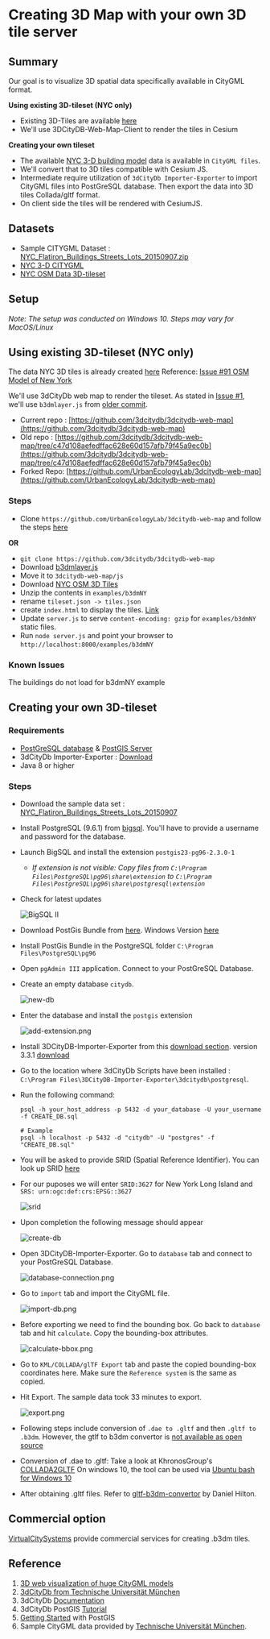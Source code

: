 # Creating 3D Map with your own 3D tile server


## Summary
Our goal is to visualize 3D spatial data specifically available in CityGML format.

**Using existing 3D-tileset (NYC only)**
- Existing 3D-Tiles are available [here](https://cesiumjs.org/NewYork/3DTiles/NewYork.zip)
- We'll use 3DCityDB-Web-Map-Client to render the tiles in Cesium

**Creating your own tileset**
- The available [NYC 3-D building model](http://www1.nyc.gov/site/doitt/initiatives/3d-building.page) data is available in `CityGML files`.
- We'll convert that to 3D tiles compatible with Cesium JS.
- Intermediate require utilization of `3dCityDb Importer-Exporter` to import CityGML files into PostGreSQL database. Then export the data into 3D tiles Collada/gltf format.
- On client side the tiles will be rendered with CesiumJS.

## Datasets
- Sample CITYGML Dataset : [NYC_Flatiron_Buildings_Streets_Lots_20150907.zip](http://www.3dcitydb.net/3dcitydb/fileadmin/mydata/Cesium_NYC_Demo/CityGML/NYC_Flatiron_Buildings_Streets_Lots_20150907.zip)
- [NYC 3-D CITYGML](http://maps.nyc.gov/download/3dmodel/DA_WISE_GML.zip)
- [NYC OSM Data 3D-tileset](https://cesiumjs.org/NewYork/3DTiles/NewYork.zip)



## Setup
*Note: The setup was conducted on Windows 10. Steps may vary for MacOS/Linux*

## Using existing 3D-tileset (NYC only)
The data NYC 3D tiles is already created [here](https://cesiumjs.org/NewYork/3DTiles/NewYork.zip)
Reference: [Issue #91 OSM Model of New York](https://github.com/AnalyticalGraphicsInc/3d-tiles/issues/91)


We'll use 3dCityDb web map to render the tileset. As stated in [Issue #1](https://github.com/3dcitydb/3dcitydb-web-map/issues/1), we'll use `b3dmlayer.js` from [older commit](https://raw.githubusercontent.com/3dcitydb/3dcitydb-web-map/c47d108aefedffac628e60d157afb79f45a9ec0b/js/b3dmlayer.js).

- Current repo : [https://github.com/3dcitydb/3dcitydb-web-map](https://github.com/3dcitydb/3dcitydb-web-map)
- Old repo : [https://github.com/3dcitydb/3dcitydb-web-map/tree/c47d108aefedffac628e60d157afb79f45a9ec0b](https://github.com/3dcitydb/3dcitydb-web-map/tree/c47d108aefedffac628e60d157afb79f45a9ec0b)
- Forked Repo: [https://github.com/UrbanEcologyLab/3dcitydb-web-map](https://github.com/UrbanEcologyLab/3dcitydb-web-map)

### Steps
- Clone `https://github.com/UrbanEcologyLab/3dcitydb-web-map` and follow the steps [here](https://github.com/UrbanEcologyLab/3dcitydb-web-map#instructions)

**OR**

- `git clone https://github.com/3dcitydb/3dcitydb-web-map`
- Download [b3dmlayer.js](https://raw.githubusercontent.com/3dcitydb/3dcitydb-web-map/c47d108aefedffac628e60d157afb79f45a9ec0b/js/b3dmlayer.js)
- Move it to `3dcitydb-web-map/js`
- Download [NYC OSM 3D Tiles](https://cesiumjs.org/NewYork/3DTiles/NewYork.zip)
- Unzip the contents in `examples/b3dmNY`
- rename `tileset.json -> tiles.json`
- create `index.html` to display the tiles. [Link](https://raw.githubusercontent.com/UrbanEcologyLab/3dcitydb-web-map/master/examples/b3dmNY/index.html)
- Update `server.js` to serve `content-encoding: gzip` for `examples/b3dmNY` static files.
- Run `node server.js` and point your browser to `http://localhost:8000/examples/b3dmNY`

### Known Issues
The buildings do not load for b3dmNY example

## Creating your own 3D-tileset

### Requirements
- [PostGreSQL database](https://www.bigsql.org/postgresql/installers.jsp) & [PostGIS Server](http://postgis.net/install/)
- 3dCityDb Importer-Exporter : [Download](http://www.3dcitydb.net/3dcitydb/d3dimpexp/)
- Java 8 or higher

### Steps
- Download the sample data set : [NYC_Flatiron_Buildings_Streets_Lots_20150907](http://www.3dcitydb.net/3dcitydb/fileadmin/mydata/Cesium_NYC_Demo/CityGML/NYC_Flatiron_Buildings_Streets_Lots_20150907.zip)
- Install PostgreSQL (9.6.1) from [bigsql](https://www.bigsql.org/postgresql/installers.jsp). You'll have to provide a username and password for the database.
- Launch BigSQL and install the extension `postgis23-pg96-2.3.0-1`
  - *If extension is not visible: Copy files from `C:\Program Files\PostgreSQL\pg96\share\extension` to `C:\Program Files\PostgreSQL\pg96\share\postgresql\extension`*
- Check for latest updates

  ![BigSQL II](img/bigsql-update.png)

- Download PostGis Bundle from [here](http://postgis.net/install/). Windows Version [here](http://download.osgeo.org/postgis/windows/pg96/)
- Install PostGis Bundle in the PostgreSQL folder `C:\Program Files\PostgreSQL\pg96`
- Open `pgAdmin III` application. Connect to your PostGreSQL Database.
- Create an empty database `citydb`.

  ![new-db](img/new-db.png)

- Enter the database and install the `postgis` extension

  ![add-extension.png](img/add-extension.png)

- Install 3DCityDB-Importer-Exporter from this [download section](http://www.3dcitydb.net/3dcitydb/d3dimpexp/). version 3.3.1 [download](http://www.3dcitydb.net/3dcitydb/fileadmin/downloaddata/3DCityDB-Importer-Exporter-3.3.1-Setup.jar)
- Go to the location where 3dCityDb Scripts have been installed : `C:\Program Files\3DCityDB-Importer-Exporter\3dcitydb\postgresql`.
- Run the following command:

  ```
  psql -h your_host_address -p 5432 -d your_database -U your_username -f CREATE_DB.sql

  # Example
  psql -h localhost -p 5432 -d "citydb" -U "postgres" -f "CREATE_DB.sql"

  ```
- You will be asked to provide SRID (Spatial Reference Identifier). You can look up SRID [here](http://www.spatialreference.org)
- For our puposes we will enter `SRID:3627` for New York Long Island and `SRS: urn:ogc:def:crs:EPSG::3627`

  ![srid](img/srid.png)

- Upon completion the following message should appear

  ![create-db](img/create-db.png)

- Open 3DCityDB-Importer-Exporter. Go to `database` tab and connect to your PostGreSQL Database.

  ![database-connection.png](img/database-connection.png)

- Go to `import` tab and import the CityGML file.

  ![import-db.png](img/import-db.png)

- Before exporting we need to find the bounding box. Go back to `database` tab and hit `calculate`. Copy the bounding-box attributes.

  ![calculate-bbox.png](img/calculate-bbox.png)

- Go to `KML/COLLADA/glTF Export` tab and paste the copied bounding-box coordinates here. Make sure the `Reference system` is the same as copied.

- Hit Export. The sample data took 33 minutes to export.

  ![export.png](img/export-complete.png)

- Following steps include conversion of `.dae to .gltf` and then `.gltf to .b3dm`. However, the gtlf to b3dm convertor is [not available as open source](https://github.com/3dcitydb/importer-exporter/issues/13)

- Conversion of .dae to .gltf: Take a look at KhronosGroup's [COLLADA2GLTF](https://github.com/KhronosGroup/COLLADA2GLTF)
On windows 10, the tool can be used via [Ubuntu bash for Windows 10](http://www.howtogeek.com/249966/how-to-install-and-use-the-linux-bash-shell-on-windows-10/)

- After obtaining .gltf files. Refer to [gltf-b3dm-convertor](https://github.com/daniel-hilton/gltf-b3dm-convertor) by Daniel Hilton.

## Commercial option
[VirtualCitySystems](http://www.virtualcitysystems.de/) provide commercial services for creating .b3dm tiles.

## Reference
1. [3D web visualization of huge CityGML models](http://www.int-arch-photogramm-remote-sens-spatial-inf-sci.net/XL-3-W3/601/2015/isprsarchives-XL-3-W3-601-2015.pdf)
2. [3dCityDb from Technische Universität München](http://www.3dcitydb.net/3dcitydb/downloads/)
3. 3dCityDb [Documentation](https://github.com/3dcitydb/3dcitydb/blob/master/Documentation/3DCityDB_Documentation_v3.3.pdf)
4. 3dCityDb PostGIS [Tutorial](http://www.3dcitydb.org/3dcitydb/fileadmin/downloaddata/3dcitydb-v2_0_6-postgis-tutorial.pdf)
5. [Getting Started](http://www.bostongis.com/PrinterFriendly.aspx?content_name=postgis_tut01) with PostGIS
6. Sample CityGML data provided by [Technische Universität München](https://www.gis.bgu.tum.de/projekte/new-york-city-3d/).
